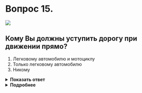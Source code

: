 # Вопрос 15.

![](https://s.drom.ru/i24228/pdd/tickets/2016/1543884994.jpg)

## Кому Вы должны уступить дорогу при движении прямо?

1. Легковому автомобилю и мотоциклу
2. Только легковому автомобилю
3. Никому

<details>
<summary><b>Показать ответ</b></summary>
Правильный ответ: 2
</details>
<details>
<summary><b>Подробнее</b></summary>
Перекрёсток неравнозначный. Главная дорога меняет направление. Первоначально проезжают перекрёсток транспортные средства, находящиеся на главной дороге. Они имеют преимущество. Между собой они руководствуются «правилом правой руки». У Вас помеха справа, уступаете только легковому автомобилю.
(Пункты 13.9, 13.10, 13.11 ПДД)
</details>